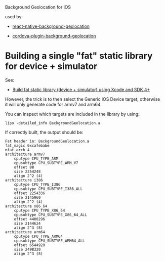 Background Geolocation for iOS

used by:

* [react-native-background-geolocation](https://github.com/mauron85/react-native-background-geolocation)

* [cordova-plugin-background-geolocation](https://github.com/mauron85/cordova-plugin-background-geolocation)

# Building a single "fat" static library for device + simulator

See:

* [Build fat static library (device + simulator) using Xcode and SDK 4+](https://stackoverflow.com/questions/3520977/build-fat-static-library-device-simulator-using-xcode-and-sdk-4)

However, the trick is to then select the Generic iOS Device target, otherwise it will only generate code for armv7 and arm64

You can inspect which targets are included in the library by using:

```
lipo -detailed_info BackgroundGeolocation.a 
```

If correctly built, the output should be:

```
Fat header in: BackgroundGeolocation.a
fat_magic 0xcafebabe
nfat_arch 4
architecture armv7
    cputype CPU_TYPE_ARM
    cpusubtype CPU_SUBTYPE_ARM_V7
    offset 88
    size 2254248
    align 2^2 (4)
architecture i386
    cputype CPU_TYPE_I386
    cpusubtype CPU_SUBTYPE_I386_ALL
    offset 2254336
    size 2145960
    align 2^2 (4)
architecture x86_64
    cputype CPU_TYPE_X86_64
    cpusubtype CPU_SUBTYPE_X86_64_ALL
    offset 4400296
    size 2144624
    align 2^3 (8)
architecture arm64
    cputype CPU_TYPE_ARM64
    cpusubtype CPU_SUBTYPE_ARM64_ALL
    offset 6544920
    size 2498320
    align 2^3 (8)
```
